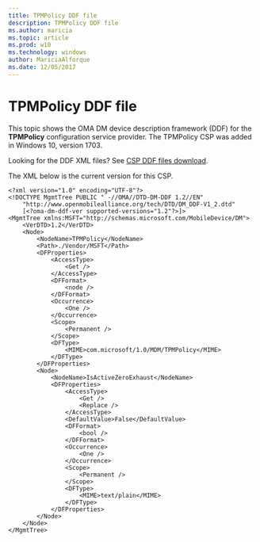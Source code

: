 ```yaml
---
title: TPMPolicy DDF file
description: TPMPolicy DDF file
ms.author: maricia
ms.topic: article
ms.prod: w10
ms.technology: windows
author: MariciaAlforque
ms.date: 12/05/2017
---
```


# TPMPolicy DDF file


This topic shows the OMA DM device description framework (DDF) for the **TPMPolicy** configuration service provider. The TPMPolicy CSP was added in Windows 10, version 1703.

Looking for the DDF XML files? See [CSP DDF files download](configuration-service-provider-reference.md#csp-ddf-files-download).

The XML below is the current version for this CSP. 

``` syntax
<?xml version="1.0" encoding="UTF-8"?>
<!DOCTYPE MgmtTree PUBLIC " -//OMA//DTD-DM-DDF 1.2//EN"
    "http://www.openmobilealliance.org/tech/DTD/DM_DDF-V1_2.dtd"
    [<?oma-dm-ddf-ver supported-versions="1.2"?>]>
<MgmtTree xmlns:MSFT="http://schemas.microsoft.com/MobileDevice/DM">
    <VerDTD>1.2</VerDTD>
    <Node>
        <NodeName>TPMPolicy</NodeName>
        <Path>./Vendor/MSFT</Path>
        <DFProperties>
            <AccessType>
                <Get />
            </AccessType>
            <DFFormat>
                <node />
            </DFFormat>
            <Occurrence>
                <One />
            </Occurrence>
            <Scope>
                <Permanent />
            </Scope>
            <DFType>
                <MIME>com.microsoft/1.0/MDM/TPMPolicy</MIME>
            </DFType>
        </DFProperties>
        <Node>
            <NodeName>IsActiveZeroExhaust</NodeName>
            <DFProperties>
                <AccessType>
                    <Get />
                    <Replace />
                </AccessType>
                <DefaultValue>False</DefaultValue>
                <DFFormat>
                    <bool />
                </DFFormat>
                <Occurrence>
                    <One />
                </Occurrence>
                <Scope>
                    <Permanent />
                </Scope>
                <DFType>
                    <MIME>text/plain</MIME>
                </DFType>
            </DFProperties>
        </Node>
    </Node>
</MgmtTree>
``` 